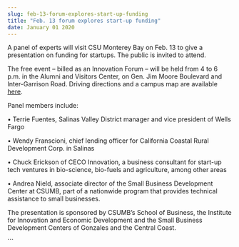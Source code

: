 ```yaml
---
slug: feb-13-forum-explores-start-up-funding
title: "Feb. 13 forum explores start-up funding"
date: January 01 2020
---
```


 
<p>
  A panel of experts will visit CSU Monterey Bay on Feb. 13 to give a
  presentation on funding for startups. The public is invited to attend.
</p>
<p>
  The free event – billed as an Innovation Forum – will be held from 4 to 6 p.m.
  in the Alumni and Visitors Center, on Gen. Jim Moore Boulevard and
  Inter-Garrison Road. Driving directions and a campus map are available
  <a href="https://csumb.edu/map">here</a>.
</p>
<p>Panel members include:</p>
<p>
  • Terrie Fuentes, Salinas Valley District manager and vice president of Wells
  Fargo
</p>
<p>
  • Wendy Franscioni, chief lending officer for California Coastal Rural
  Development Corp. in Salinas
</p>
<p>
  • Chuck Erickson of CECO Innovation, a business consultant for start-up tech
  ventures in bio-science, bio-fuels and agriculture, among other areas
</p>
<p>
  • Andrea Nield, associate director of the Small Business Development Center at
  CSUMB, part of a nationwide program that provides technical assistance to
  small businesses.
</p>
<p>
  The presentation is sponsored by CSUMB’s School of Business, the Institute for
  Innovation and Economic Development and the Small Business Development Centers
  of Gonzales and the Central Coast.
</p>
<p></p>
<p></p>
```
